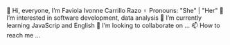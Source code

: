 👋 Hi, everyone, I’m Faviola Ivonne Carrillo Razo
♀️ Pronouns: "She" | "Her"
👀 I’m interested in software development, data analysis
🌱 I’m currently learning JavaScrip and English
💞️ I’m looking to collaborate on ...
📫 How to reach me ...
